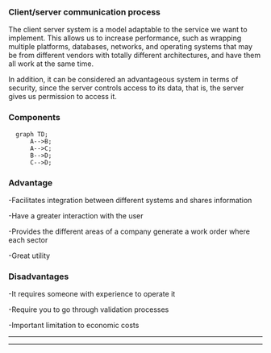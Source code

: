 ### Client/server communication process

The client server system is a model adaptable to the service we want to implement. This allows us to increase performance, such as wrapping multiple platforms, databases, networks, and operating systems that may be from different vendors with totally different architectures, and have them all work at the same time.

In addition, it can be considered an advantageous system in terms of security, since the server controls access to its data, that is, the server gives us permission to access it.

### Components

```mermaid
  graph TD;
      A-->B;
      A-->C;
      B-->D;
      C-->D;
```


### Advantage

-Facilitates integration between different systems and shares information

-Have a greater interaction with the user

-Provides the different areas of a company generate a work order where each sector

-Great utility

### Disadvantages

-It requires someone with experience to operate it

-Require you to go through validation processes

-Important limitation to economic costs

---


---